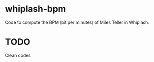 # whiplash-bpm
Code to compute the BPM (bit per minutes) of Miles Teller in Whiplash.

# TODO
Clean codes